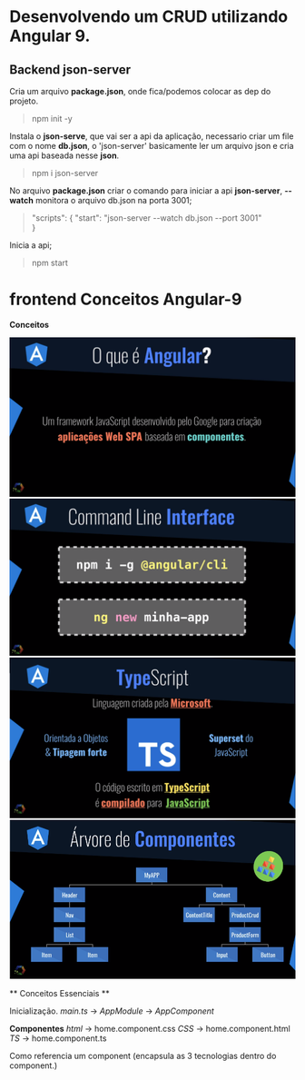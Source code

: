 # Desenvolvendo um CRUD utilizando Angular 9.

## Backend json-server

Cria um arquivo **package.json**, onde fica/podemos colocar as dep do projeto.
> npm init -y 


Instala o **json-serve**, que vai ser a api da aplicação, necessario criar um file com o nome **db.json**, o 'json-server' basicamente ler um arquivo json e cria uma api baseada nesse **json**.
> npm i json-server 




No arquivo **package.json** criar o comando para iniciar a api **json-server**,  **--watch** monitora o arquivo db.json na porta 3001;

>  "scripts": {
>    "start": "json-server --watch db.json --port 3001"  
>  }

Inicia a api;
> npm start 


# frontend Conceitos Angular-9

**Conceitos**

<p align="center">
    <img width="" height="" src="/readme-assets/angular.png">
    <img width="" height="" src="/readme-assets/cli_angular.png">
    <img width="" height="" src="/readme-assets/ts_angular.png">
    <img width="" height="" src="/readme-assets/arvore_componentes_angular.png">
</p>

** Conceitos Essenciais **

Inicialização.
_main.ts_ -> _AppModule_ -> _AppComponent_ 

**Componentes**
_html_ -> home.component.css 
_CSS_  -> home.component.html
_TS_   -> home.component.ts

Como referencia um component (encapsula as 3 tecnologias dentro do component.)
> <app-home></app-home>



